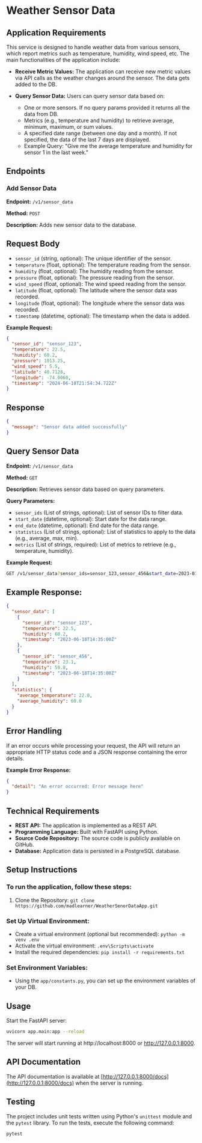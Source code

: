 # Weather Sensor Data

## Application Requirements
This service is designed to handle weather data from various sensors, which report metrics such as temperature, humidity, wind speed, etc. The main functionalities of the application include:

- **Receive Metric Values:** The application can receive new metric values via API calls as the weather changes around the sensor. The data gets added to the DB.
  
- **Query Sensor Data:** Users can query sensor data based on:
  - One or more sensors. If no query params provided it returns all the data from DB.
  - Metrics (e.g., temperature and humidity) to retrieve average, minimum, maximum, or sum values.
  - A specified date range (between one day and a month). If not specified, the data of the last 7 days are displayed.
  - Example Query: "Give me the average temperature and humidity for sensor 1 in the last week."

## Endpoints

### Add Sensor Data

**Endpoint:** `/v1/sensor_data`

**Method:** `POST`

**Description:** Adds new sensor data to the database.

## Request Body

- `sensor_id` (string, optional): The unique identifier of the sensor.
- `temperature` (float, optional): The temperature reading from the sensor.
- `humidity` (float, optional): The humidity reading from the sensor.
- `pressure` (float, optional): The pressure reading from the sensor.
- `wind_speed` (float, optional): The wind speed reading from the sensor.
- `latitude` (float, optional): The latitude where the sensor data was recorded.
- `longitude` (float, optional): The longitude where the sensor data was recorded.
- `timestamp` (datetime, optional): The timestamp when the data is added.

**Example Request:**
```json
{
  "sensor_id": "sensor_123",
  "temperature": 22.5,
  "humidity": 60.2,
  "pressure": 1013.25,
  "wind_speed": 5.5,
  "latitude": 40.7128,
  "longitude": -74.0060,
  "timestamp": "2024-06-18T21:54:34.722Z"
}
```

## Response

```json
{
  "message": "Sensor data added successfully"
}
```

## Query Sensor Data

**Endpoint:** `/v1/sensor_data`

**Method:** `GET`

**Description:** Retrieves sensor data based on query parameters.

**Query Parameters:**
- `sensor_ids` (List of strings, optional): List of sensor IDs to filter data.
- `start_date` (datetime, optional): Start date for the data range.
- `end_date` (datetime, optional): End date for the data range.
- `statistics` (List of strings, optional): List of statistics to apply to the data (e.g., average, max, min).
- `metrics` (List of strings, required): List of metrics to retrieve (e.g., temperature, humidity).

**Example Request:**

```bash
GET /v1/sensor_data?sensor_ids=sensor_123,sensor_456&start_date=2023-01-01T00:00:00Z&end_date=2023-12-31T23:59:59Z&statistics=average&metrics=temperature,humidity
```

## Example Response:

```json
{
  "sensor_data": [
    {
      "sensor_id": "sensor_123",
      "temperature": 22.5,
      "humidity": 60.2,
      "timestamp": "2023-06-18T14:35:00Z"
    },
    {
      "sensor_id": "sensor_456",
      "temperature": 23.1,
      "humidity": 59.8,
      "timestamp": "2023-06-18T14:35:00Z"
    }
  ],
  "statistics": {
    "average_temperature": 22.8,
    "average_humidity": 60.0
  }
}
```

## Error Handling

If an error occurs while processing your request, the API will return an appropriate HTTP status code and a JSON response containing the error details.

**Example Error Response:**

```json
{
  "detail": "An error occurred: Error message here"
}
```

## Technical Requirements
- **REST API:** The application is implemented as a REST API.
- **Programming Language:** Built with FastAPI using Python.
- **Source Code Repository:** The source code is publicly available on GitHub.
- **Database:** Application data is persisted in a PostgreSQL database.

## Setup Instructions
### To run the application, follow these steps:
1. Clone the Repository: `git clone https://github.com/madlearner/WeatherSenorDataApp.git`
   
### Set Up Virtual Environment:
- Create a virtual environment (optional but recommended): `python -m venv .env`
- Activate the virtual environment: `.env\Scripts\activate`
- Install the required dependencies: `pip install -r requirements.txt`

### Set Environment Variables:
- Using the `app/constants.py`, you can set up the environment variables of your DB.

## Usage

Start the FastAPI server:

```bash
uvicorn app.main:app --reload
```
The server will start running at http://localhost:8000 or http://127.0.0.1:8000.

## API Documentation

The API documentation is available at [http://127.0.0.1:8000/docs](http://127.0.0.1:8000/docs) when the server is running.

## Testing

The project includes unit tests written using Python's `unittest` module and the `pytest` library. To run the tests, execute the following command:

```bash
pytest
```